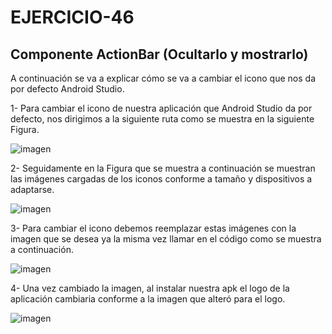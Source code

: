 #  EJERCICIO-46
##  Componente ActionBar (Ocultarlo y mostrarlo)

A continuación se va a explicar cómo se va a cambiar el icono que nos da por defecto Android Studio.

1- Para cambiar el icono de nuestra aplicación que Android Studio da por defecto, nos dirigimos a la siguiente ruta como se muestra en la siguiente Figura.

![ imagen ](https://user-images.githubusercontent.com/105765407/221035089-35192068-2559-4dd2-adfa-5c491b2424fa.png)

2- Seguidamente en la Figura que se muestra a continuación se muestran las imágenes cargadas de los iconos conforme a tamaño y dispositivos a adaptarse.

![ imagen ](https://user-images.githubusercontent.com/105765407/221035217-e453737e-ff90-4aee-b569-97ea44566662.png)

3- Para cambiar el icono debemos reemplazar estas imágenes con la imagen que se desea ya la misma vez llamar en el código como se muestra a continuación.

![ imagen ](https://user-images.githubusercontent.com/105765407/221035334-e97fae03-5a58-4661-8c15-415736f54d6f.png)

4- Una vez cambiado la imagen, al instalar nuestra apk el logo de la aplicación cambiaria conforme a la imagen que alteró para el logo.

![ imagen ](https://user-images.githubusercontent.com/105765407/221036077-8ebdf62e-30e7-48f2-a68c-68e556e94dae.png)
